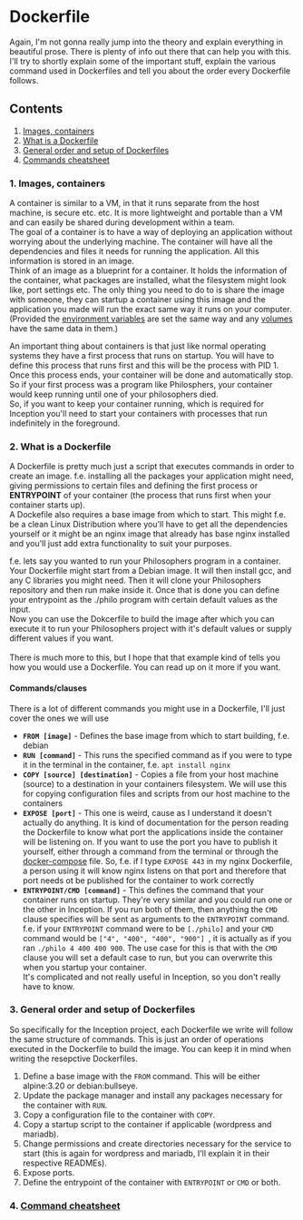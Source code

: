 # Dockerfile

Again, I'm not gonna really jump into the theory and explain everything in beautiful prose. There is plenty of info out there that can help you with this. I'll try to shortly explain some of the important stuff, explain the various command used in Dockerfiles and tell you about the order every Dockerfile follows.

## Contents

1. [Images, containers](#1-images-containers)
2. [What is a Dockerfile](#2-what-is-a-dockerfile)
3. [General order and setup of Dockerfiles](#3-general-order-and-setup-of-dockerfiles)
4. [Commands cheatsheet](../../assets/commands_cheat_sheet.md)

### 1. Images, containers

A container is similar to a VM, in that it runs separate from the host machine, is secure etc. etc. It is more lightweight and portable than a VM and can easily be shared during development within a team.  
The goal of a container is to have a way of deploying an application without worrying about the underlying machine. The container will have all the dependencies and files it needs for running the application. All this information is stored in an image.  
Think of an image as a blueprint for a container. It holds the information of the container, what packages are installed, what the filesystem might look like, port settings etc. The only thing you need to do to is share the image with someone, they can startup a container using this image and the application you made will run the exact same way it runs on your computer. (Provided the [environment variables](../data/variables/README.md) are set the same way and any [volumes](../README.md#volumes) have the same data in them.)  

An important thing about containers is that just like normal operating systems they have a first process that runs on startup. You will have to define this process that runs first and this will be the process with PID 1. Once this process ends, your container will be done and automatically stop. So if your first process was a program like Philosphers, your container would keep running until one of your philosophers died.  
So, if you want to keep your container running, which is required for Inception you'll need to start your containers with processes that run indefinitely in the foreground. 

### 2. What is a Dockerfile

A Dockerfile is pretty much just a script that executes commands in order to create an image. f.e. installing all the packages your application might need, giving permissions to certain files and defining the first process or **ENTRYPOINT** of your container (the process that runs first when your container starts up).  
A Dockefile also requires a base image from which to start. This might f.e. be a clean Linux Distribution where you'll have to get all the dependencies yourself or it might be an nginx image that already has base nginx installed and you'll just add extra functionality to suit your purposes.  

f.e. lets say you wanted to run your Philosophers program in a container. Your Dockerfile might start from a Debian image. It will then install gcc, and any C libraries you might need. Then it will clone your Philosophers repository and then run make inside it. Once that is done you can define your entrypoint as the ./philo program with certain default values as the input.  
Now you can use the Dokcerfile to build the image after which you can execute it to run your Philosophers project with it's default values or supply different values if you want.  
<br>
There is much more to this, but I hope that that example kind of tells you how you would use a Dockerfile. You can read up on it more if you want.

#### Commands/clauses

There is a lot of different commands you might use in a Dockerfile, I'll just cover the ones we will use

- **`FROM [image]`** - Defines the base image from which to start building, f.e. debian
- **`RUN [command]`** - This runs the specified command as if you were to type it in the terminal in the container, f.e. `apt install nginx`
- **`COPY [source] [destination]`** - Copies a file from your host machine (source) to a destination in your containers filesystem. We will use this for copying configuration files and scripts from our host machine to the containers
- **`EXPOSE [port]`** - This one is weird, cause as I understand it doesn't actually do anything. It is kind of documentation for the person reading the Dockerfile to know what port the applications inside the container will be listening on. If you want to use the port you have to publish it yourself, either through a command from the terminal or through the [docker-compose](../README.md) file. So, f.e. if I type `EXPOSE 443` in my nginx Dockerfile, a person using it will know nginx listens on that port and therefore that port needs ot be published for the container to work correctly
- **`ENTRYPOINT/CMD [command]`** - This defines the command that your container runs on startup. They're very similar and you could run one or the other in Inception. If you run both of them, then anything the `CMD` clause specifies will be sent as arguments to the `ENTRYPOINT` command. f.e. if your `ENTRYPOINT` command were to be `[./philo]` and your `CMD` command would be `["4", "400", "400", "900"] `, it is actually as if you ran `./philo 4 400 400 900`. The use case for this is that with the `CMD` clause you will set a default case to run, but you can overwrite this when you startup your container.  
It's complicated and not really useful in Inception, so you don't really have to know.

### 3. General order and setup of Dockerfiles

So specifically for the Inception project, each Dockerfile we write will follow the same structure of commands. This is just an order of operations executed in the Dockerfile to build the image. You can keep it in mind when writing the resepctive Dockerfiles.  

1. Define a base image with the `FROM` command. This will be either alpine:3.20 or debian:bullseye.
2. Update the package manager and install any packages necessary for the container with `RUN`.
3. Copy a configuration file to the container with `COPY`.
4. Copy a startup script to the container if applicable (wordpress and mariadb).
5. Change permissions and create directories necessary for the service to start (this is again for wordpress and mariadb, I'll explain it in their respective READMEs).
6. Expose ports.
7. Define the entrypoint of the container with `ENTRYPOINT` or `CMD` or both.

### 4. [Command cheatsheet](../../assets/commands_cheat_sheet.md)
